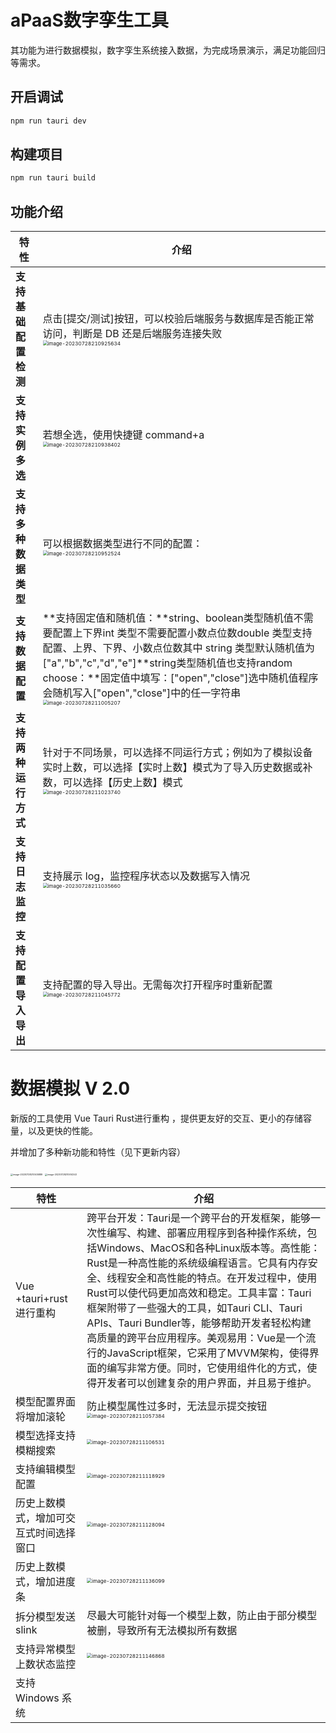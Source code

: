 # aPaaS数字孪生工具

其功能为进行数据模拟，数字孪生系统接入数据，为完成场景演示，满足功能回归等需求。

## 开启调试

```sh
npm run tauri dev
```

## 构建项目

```sh
npm run tauri build
```

## 功能介绍

| **特性**             | **介绍**                                                     |
| -------------------- | ------------------------------------------------------------ |
| **支持基础配置检测** | 点击[提交/测试]按钮，可以校验后端服务与数据库是否能正常访问，判断是 DB 还是后端服务连接失败<br /><img src="https://pic-1306533678.cos.ap-nanjing.myqcloud.com/uPic/image-20230728210925634.png" alt="image-20230728210925634" style="zoom:50%;" /> |
| **支持实例多选**     | 若想全选，使用快捷键 command+a<br /><img src="https://pic-1306533678.cos.ap-nanjing.myqcloud.com/uPic/image-20230728210938402.png" alt="image-20230728210938402" style="zoom:50%;" /> |
| **支持多种数据类型** | 可以根据数据类型进行不同的配置：<br /><img src="https://pic-1306533678.cos.ap-nanjing.myqcloud.com/uPic/image-20230728210952524.png" alt="image-20230728210952524" style="zoom:50%;" /> |
| **支持数据配置**     | **支持固定值和随机值：**string、boolean类型随机值不需要配置上下界int 类型不需要配置小数点位数double 类型支持配置、上界、下界、小数点位数其中 string  类型默认随机值为["a","b","c","d","e"]**string类型随机值也支持random choose：**固定值中填写：["open","close"]选中随机值程序会随机写入["open","close"]中的任一字符串<br /><img src="https://pic-1306533678.cos.ap-nanjing.myqcloud.com/uPic/image-20230728211005207.png" alt="image-20230728211005207" style="zoom:50%;" /> |
| **支持两种运行方式** | 针对于不同场景，可以选择不同运行方式；例如为了模拟设备实时上数，可以选择【实时上数】模式为了导入历史数据或补数，可以选择【历史上数】模式<br /><img src="https://pic-1306533678.cos.ap-nanjing.myqcloud.com/uPic/image-20230728211023740.png" alt="image-20230728211023740" style="zoom:50%;" /> |
| **支持日志监控**     | 支持展示 log，监控程序状态以及数据写入情况<br /><img src="https://pic-1306533678.cos.ap-nanjing.myqcloud.com/uPic/image-20230728211035660.png" alt="image-20230728211035660" style="zoom:50%;" /> |
| **支持配置导入导出** | 支持配置的导入导出。无需每次打开程序时重新配置<br /><img src="https://pic-1306533678.cos.ap-nanjing.myqcloud.com/uPic/image-20230728211045772.png" alt="image-20230728211045772" style="zoom:50%;" /> |

# 数据模拟 V 2.0

新版的工具使用 Vue Tauri Rust进行重构 ，提供更友好的交互、更小的存储容量，以及更快的性能。

并增加了多种新功能和特性（见下更新内容）

<img src="https://pic-1306533678.cos.ap-nanjing.myqcloud.com/uPic/image-20230728210505889.png" alt="image-20230728210505889" style="zoom: 25%;" />

<img src="https://pic-1306533678.cos.ap-nanjing.myqcloud.com/uPic/image-20230728210514343.png" alt="image-20230728210514343" style="zoom: 25%;" />

| **特性**                               | **介绍**                                                     |
| -------------------------------------- | ------------------------------------------------------------ |
| Vue +tauri+rust 进行重构               | 跨平台开发：Tauri是一个跨平台的开发框架，能够一次性编写、构建、部署应用程序到各种操作系统，包括Windows、MacOS和各种Linux版本等。高性能：Rust是一种高性能的系统级编程语言。它具有内存安全、线程安全和高性能的特点。在开发过程中，使用Rust可以使代码更加高效和稳定。工具丰富：Tauri框架附带了一些强大的工具，如Tauri CLI、Tauri APIs、Tauri Bundler等，能够帮助开发者轻松构建高质量的跨平台应用程序。美观易用：Vue是一个流行的JavaScript框架，它采用了MVVM架构，使得界面的编写非常方便。同时，它使用组件化的方式，使得开发者可以创建复杂的用户界面，并且易于维护。 |
| 模型配置界面将增加滚轮                 | 防止模型属性过多时，无法显示提交按钮<br /><img src="https://pic-1306533678.cos.ap-nanjing.myqcloud.com/uPic/image-20230728211057384.png" alt="image-20230728211057384" style="zoom:50%;" /> |
| 模型选择支持模糊搜索                   | <img src="https://pic-1306533678.cos.ap-nanjing.myqcloud.com/uPic/image-20230728211106531.png" alt="image-20230728211106531" style="zoom:50%;" /> |
| 支持编辑模型配置                       | <img src="https://pic-1306533678.cos.ap-nanjing.myqcloud.com/uPic/image-20230728211118929.png" alt="image-20230728211118929" style="zoom:50%;" /> |
| 历史上数模式，增加可交互式时间选择窗口 | <img src="https://pic-1306533678.cos.ap-nanjing.myqcloud.com/uPic/image-20230728211128094.png" alt="image-20230728211128094" style="zoom:50%;" /> |
| 历史上数模式，增加进度条               | <img src="https://pic-1306533678.cos.ap-nanjing.myqcloud.com/uPic/image-20230728211136099.png" alt="image-20230728211136099" style="zoom:50%;" /> |
| 拆分模型发送 slink                     | 尽最大可能针对每一个模型上数，防止由于部分模型被删，导致所有无法模拟所有数据 |
| 支持异常模型上数状态监控               | <img src="https://pic-1306533678.cos.ap-nanjing.myqcloud.com/uPic/image-20230728211146868.png" alt="image-20230728211146868" style="zoom:50%;" /> |
| 支持 Windows 系统                      |                                                              |

﻿